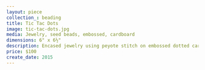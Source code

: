 ```yaml
---
layout: piece
collection_: beading
title: Tic Tac Dots
image: tic-tac-dots.jpg
media: Jewelry, seed beads, embossed, cardboard
dimensions: 6" x 6½"
description: Encased jewelry using peyote stitch on embossed dotted cardboard in glassed maple frame two inches in depth.
price: $100
create_date: 2015
---
```

